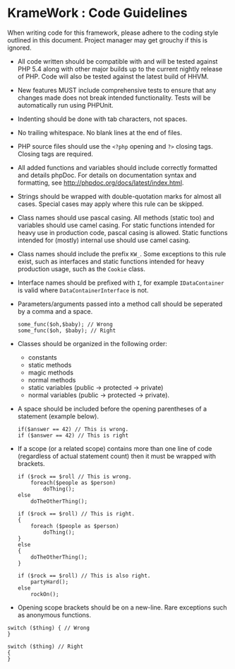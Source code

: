 # KrameWork : Code Guidelines

When writing code for this framework, please adhere to the coding style outlined in this document. Project manager may get grouchy if this is ignored.

+ All code written should be compatible with and will be tested against PHP 5.4 along with other major builds up to the current nightly release of PHP. Code will also be tested against the latest build of HHVM.

+ New features MUST include comprehensive tests to ensure that any changes made does not break intended functionality. Tests will be automatically run using PHPUnit.

+ Indenting should be done with tab characters, not spaces.

+ No trailing whitespace. No blank lines at the end of files.

+  PHP source files should use the `<?php` opening and  `?>` closing tags. Closing tags are required.

+ All added functions and variables should include correctly formatted and details phpDoc. For details on documentation syntax and formatting, see http://phpdoc.org/docs/latest/index.html.

+ Strings should be wrapped with double-quotation marks for almost all cases. Special cases may apply where this rule can be skipped.

+ Class names should use pascal casing. All methods (static too) and variables should use camel casing. For static functions intended for heavy use in production code, pascal casing is allowed. Static functions intended for (mostly) internal use should use camel casing.

+ Class names should include the prefix `KW_`. Some exceptions to this rule exist, such as interfaces and static functions intended for heavy production usage, such as the `Cookie` class.

+ Interface names should be prefixed with `I`, for example `IDataContainer` is valid where `DataContainerInterface` is not.

+ Parameters/arguments passed into a method call should be seperated by a comma and a space.
  ```
  some_func($oh,$baby); // Wrong
  some_func($oh, $baby); // Right
  ```

+ Classes should be organized in the following order:
  + constants
  + static methods
  + magic methods
  + normal methods
  + static variables (public -> protected -> private)
  + normal variables (public -> protected -> private).


+ A space should be included before the opening parentheses of a statement (example below).

  ```
  if($answer == 42) // This is wrong.
  if ($answer == 42) // This is right
  ```


+ If a scope (or a related scope) contains more than one line of code (regardless of actual statement count) then it must be wrapped with brackets.

  ```
  if ($rock == $roll // This is wrong.
      foreach($people as $person)
          doThing();
  else
      doTheOtherThing();

  if ($rock == $roll) // This is right.
  {
      foreach ($people as $person)
          doThing();
  }
  else
  {
      doTheOtherThing();
  }

  if ($rock == $roll) // This is also right.
      partyHard();
  else
      rockOn();
  ```

 + Opening scope brackets should be on a new-line. Rare exceptions such as anonymous functions.

  ```
  switch ($thing) { // Wrong
  }

  switch ($thing) // Right
  {
  }
  ```